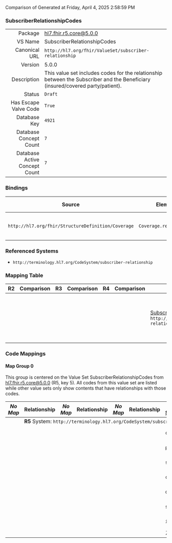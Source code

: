 Comparison of 
Generated at Friday, April 4, 2025 2:58:59 PM

### SubscriberRelationshipCodes

|      |     |
| ---: | --- |
| Package | hl7.fhir.r5.core@5.0.0 |
| VS Name | SubscriberRelationshipCodes |
| Canonical URL | `http://hl7.org/fhir/ValueSet/subscriber-relationship` |
| Version | 5.0.0 |
| Description | This value set includes codes for the relationship between the Subscriber and the Beneficiary (insured/covered party/patient). |
| Status | `Draft` |
| Has Escape Valve Code | `True` |
| Database Key | `4921` |
| Database Concept Count | `7` |
| Database Active Concept Count | `7` |
### Bindings

| Source | Element | Binding | Strength | Element Short |
| ------ | ------- | ------- | -------- | ------------- |
| `http://hl7.org/fhir/StructureDefinition/Coverage` | `Coverage.relationship` | `http://hl7.org/fhir/ValueSet/subscriber-relationship` | `Extensible` | Beneficiary relationship to the subscriber |

### Referenced Systems

* `http://terminology.hl7.org/CodeSystem/subscriber-relationship`
### Mapping Table

| R2 | Comparison | R3 | Comparison | R4 | Comparison | R4B | Comparison | R5
| --- | --- | --- | --- | --- | --- | --- | --- | ---
| | | | | | | [SubscriberRelationshipCodes](/docs/R4B/ValueSets/SubscriberRelationshipCodes.md)<br/> `http://hl7.org/fhir/ValueSet/subscriber-relationship\|4.3.0` | →→→→→→→<br/>``<br/>- DBKey: `806`<br/>- Reviewed: `n/a`<br/>- By: `n/a`<br/>→→→→→→→<hr/>←←←←←←←<br/>``<br/>- DBKey: `1067`<br/>- Reviewed: `n/a`<br/>- By: `n/a`<br/>←←←←←←←| [SubscriberRelationshipCodes](/docs/R5/ValueSets/SubscriberRelationshipCodes.md)<br/> `http://hl7.org/fhir/ValueSet/subscriber-relationship\|5.0.0` 

### Code Mappings


#### Map Group 0

This group is centered on the Value Set SubscriberRelationshipCodes from hl7.fhir.r5.core@5.0.0 (R5, key 5).
All codes from this value set are listed while other value sets only show contents that have relationships with those codes.

| *No Map* | Relationship | *No Map* | Relationship | *No Map* | Relationship | [R4B SubscriberRelationshipCodes](/docs/R4B/ValueSets/SubscriberRelationshipCodes.md)| Relationship | R5 SubscriberRelationshipCodes
| --- | --- | --- | --- | --- | --- | --- | --- | ---
| <td colspan="8">**R5** System: `http://terminology.hl7.org/CodeSystem/subscriber-relationship`
| | | | | | | `child`| _Equivalent_ <br/>(7610/9880)| **`child`**
| | | | | | | `parent`| _Equivalent_ <br/>(7614/9884)| **`parent`**
| | | | | | | `spouse`| _Equivalent_ <br/>(7616/9886)| **`spouse`**
| | | | | | | `common`| _Equivalent_ <br/>(7611/9881)| **`common`**
| | | | | | | `other`| _Equivalent_ <br/>(7613/9883)| **`other`**
| | | | | | | `self`| _Equivalent_ <br/>(7615/9885)| **`self`**
| | | | | | | `injured`| _Equivalent_ <br/>(7612/9882)| **`injured`**
| | | | | | | *7 of 7 codes used* | | *7 of 7 codes used* 


